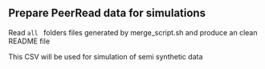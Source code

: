 ## Prepare PeerRead data for simulations  

Read ```all ```  folders files generated by merge_script.sh 
and produce an clean README file

This CSV will be used for simulation of semi synthetic data 